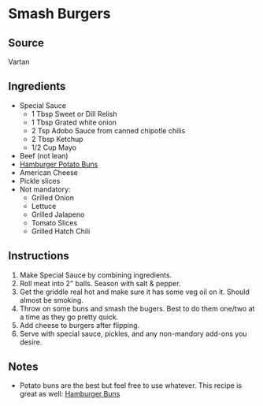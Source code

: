 # Smash Burgers

## Source
Vartan

## Ingredients
- Special Sauce
    - 1 Tbsp Sweet or Dill Relish
    - 1 Tbsp Grated white onion
    - 2 Tsp Adobo Sauce from canned chipotle chilis
    - 2 Tbsp Ketchup
    - 1/2 Cup Mayo
- Beef (not lean)
- [Hamburger Potato Buns](/baking/hamburger-potato-buns.md)
- American Cheese
- Pickle slices
- Not mandatory:
    - Grilled Onion
    - Lettuce
    - Grilled Jalapeno
    - Tomato Slices
    - Grilled Hatch Chili

## Instructions
1. Make Special Sauce by combining ingredients.
2. Roll meat into 2" balls. Season with salt & pepper.
3. Get the griddle real hot and make sure it has some veg oil on it. Should almost be smoking.
4. Throw on some buns and smash the bugers. Best to do them one/two at a time as they go pretty quick.
5. Add cheese to burgers after flipping.
6. Serve with special sauce, pickles, and any non-mandory add-ons you desire.

## Notes
- Potato buns are the best but feel free to use whatever. This recipe is great as well: [Hamburger Buns](/baking/hamburger-buns.md)


